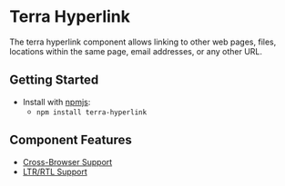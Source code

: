 # Terra Hyperlink

The terra hyperlink component allows linking to other web pages, files, locations within the same page, email addresses, or any other URL.

## Getting Started

- Install with [npmjs](https://www.npmjs.com):
  - `npm install terra-hyperlink`

## Component Features

 * [Cross-Browser Support](https://github.com/cerner/terra-core/wiki/Component-Features#cross-browser-support)
 * [LTR/RTL Support](https://github.com/cerner/terra-core/wiki/Component-Features#ltr--rtl-support)
